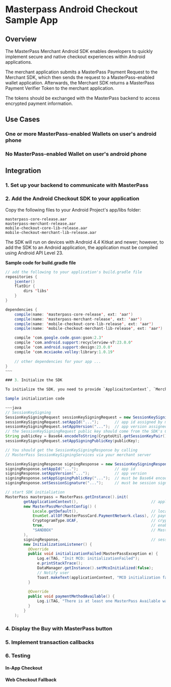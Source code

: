 # Masterpass Android Checkout Sample App

## Overview

The MasterPass Merchant Android SDK enables developers to quickly implement secure and native checkout experiences within Android applications.

The merchant application submits a MasterPass Payment Request to the Merchant SDK, which then sends the request to a MasterPass-enabled wallet application. Afterwards, the Merchant SDK returns a MasterPass Payment Verifier Token to the merchant application.

The tokens should be exchanged with the MasterPass backend to access encrypted payment information. 

## Use Cases

### One or more MasterPass-enabled Wallets on user's android phone



### No MasterPass-enabled Wallet on user's android phone

## Integration

### 1. Set up your backend to communicate with MasterPass

### 2. Add the Android Checkout SDK to your application

Copy the following files to your Android Project's app/libs folder:

    masterpass-core-release.aar
    masterpass-merchant-release.aar
    mobile-checkout-core-lib-release.aar
    mobile-checkout-merchant-lib-release.aar

The SDK will run on devices with Android 4.4 Kitkat and newer; however, to add the SDK to an Android application, the application must be compiled using Android API Level 23.

**Sample code for build.gradle file**

```java
// add the following to your application's build.gradle file
repositories {
    jcenter()
    flatDir {
        dirs 'libs'
    }
}

dependencies {
    compile(name: 'masterpass-core-release', ext: 'aar')
    compile(name: 'masterpass-merchant-release', ext: 'aar')
    compile(name: 'mobile-checkout-core-lib-release', ext: 'aar')
    compile(name: 'mobile-checkout-merchant-lib-release', ext: 'aar')

    compile 'com.google.code.gson:gson:2.3'
    compile 'com.android.support:recyclerview-v7:23.0.0'
    compile 'com.android.support:design:23.0.0'
    compile 'com.mcxiaoke.volley:library:1.0.19'
    
    // other dependencies for your app ...
}
~~~

### 3. Initialize the SDK

To initialize the SDK, you need to provide `ApplicaitonContext`, `MerchantConfig`, `SessionKeySigningResponse`, and `InitializationListener`.

Sample initialization code

~~~java
// SessionKeySigning
SessionKeySigningRequest sessionKeySigningRequest = new SessionKeySigningRequest();
sessionKeySigningRequest.setAppId("...");       // app id assigned by masterpass
sessionKeySigningRequest.setAppVersion("...");  // app version assigned by masterpass
// the SessionKeySigningRequest public key should come from the SDK's CryptoUtil class
String publicKey = Base64.encodeToString(CryptoUtil.getSessionKeyPair().getPublic().getEncoded(), Base64.DEFAULT);
sessionKeySigningRequest.setAppSigningPublicKey(publicKey);

// You should get the SessionKeySigningResponse by calling 
// MasterPass SessionKeySigningServices via your merchant server

SessionKeySigningResponse signingResponse = new SessionKeySigningResponse();
signingResponse.setAppId("...");                // app id
signingResponse.setAppVersion("...");           // app version
signingResponse.setAppSigningPublicKey("...");  // must be Base64 encoded RSA public key sent in request
signingResponse.setSessionSignature("...");     // must be session signature received from MasterPass

// start SDK initialiation 
MasterPass masterpass = MasterPass.getInstance().init(
        getApplicationContext(),                                // application context
        new MasterPassMerchantConfig() (
            Locale.getDefault(),                                // locale
            EnumSet.allOf(MasterPassCard.PaymentNetwork.class), // payment networks supported
            CryptogramType.UCAF,                                // cryptogram type supported
            true,                                               // enable Analytics
            "SANDBOX"                                           // MasterPass environment, SANDBOX / PROD
        ), 
        signingResponse,                                        // session key signing response from above
        new InitializationListener() {
          @Override
          public void initializationFailed(MasterPassException e) {
              Log.e(TAG, "Init MCO: initializationFailed");
              e.printStackTrace();
              DataManager.getInstance().setMcoInitialized(false);
              // Notify user
              Toast.makeText(applicationContext, "MCO initialization failed. Please restart the app. " + e.getMessage(), Toast.LENGTH_SHORT).show();
          }
  
          @Override
          public void paymentMethodAvailable() {
              Log.i(TAG, "There is at least one MasterPass Available wallet on the device");
          }
        }
    );
```

### 4. Display the Buy with MasterPass button

### 5. Implement transaction callbacks

### 6. Testing

#### In-App Checkout
#### Web Checkout Fallback
